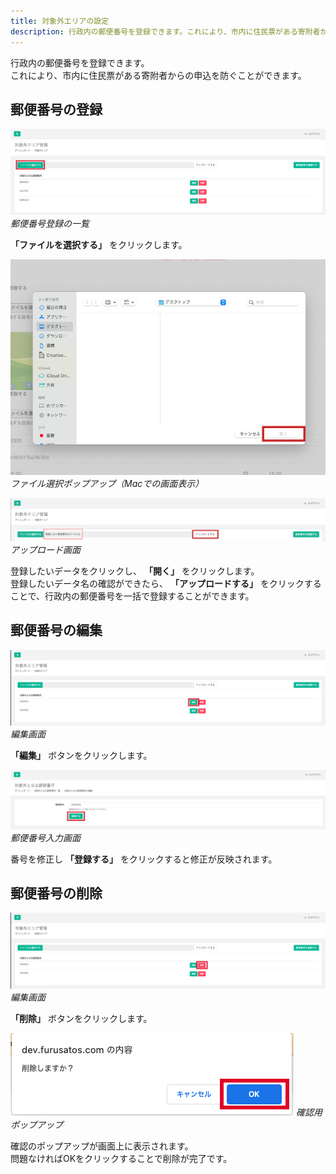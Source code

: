 ```yaml
---
title: 対象外エリアの設定
description: 行政内の郵便番号を登録できます。これにより、市内に住民票がある寄附者からの申込を防ぐことができます。
---
```


行政内の郵便番号を登録できます。  
これにより、市内に住民票がある寄附者からの申込を防ぐことができます。

## 郵便番号の登録

![郵便番号登録の一覧](../../../assets/images/lg_area_01.png)
*郵便番号登録の一覧*

**「ファイルを選択する」** をクリックします。

![ファイル選択ポップアップ（Macでの画面表示）](../../../assets/images/lg_area_02.png)
*ファイル選択ポップアップ（Macでの画面表示）*

![アップロード画面](../../../assets/images/lg_area_03.png)
*アップロード画面*

登録したいデータをクリックし、 **「開く」** をクリックします。  
登録したいデータ名の確認ができたら、 **「アップロードする」** をクリックすることで、行政内の郵便番号を一括で登録することができます。

## 郵便番号の編集

![編集画面](../../../assets/images/lg_area_04.png)
*編集画面*

**「編集」** ボタンをクリックします。

![郵便番号入力画面](../../../assets/images/lg_area_05.png)
*郵便番号入力画面*

番号を修正し **「登録する」** をクリックすると修正が反映されます。

## 郵便番号の削除

![編集画面](../../../assets/images/lg_area_06.png)
*編集画面*

**「削除」** ボタンをクリックします。

![確認用ポップアップ](../../../assets/images/lg_area_07.png)
*確認用ポップアップ*

確認のポップアップが画面上に表示されます。  
問題なければOKをクリックすることで削除が完了です。